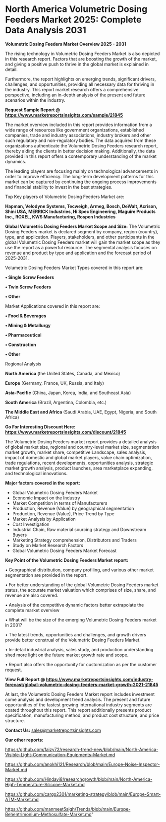# North America Volumetric Dosing Feeders Market 2025: Complete Data Analysis 2031

<Strong> Volumetric Dosing Feeders Market Overview 2025 - 2031</strong>

The rising technology in Volumetric Dosing Feeders Market is also depicted in this research report. Factors that are boosting the growth of the market, and giving a positive push to thrive in the global market is explained in detail.

Furthermore, the report highlights on emerging trends, significant drivers, challenges, and opportunities, providing all necessary data for thriving in the industry. This report market research offers a comprehensive perspective, including an in-depth analysis of the present and future scenarios within the industry.

<strong>Request Sample Report @ <a href=https://www.marketreportsinsights.com/sample/21845>https://www.marketreportsinsights.com/sample/21845</a></strong>

The market overview included in this report provides information from a wide range of resources like government organizations, established companies, trade and industry associations, industry brokers and other such regulatory and non-regulatory bodies. The data acquired from these organizations authenticate the Volumetric Dosing Feeders research report, thereby aiding the clients in better decision making. Additionally, the data provided in this report offers a contemporary understanding of the market dynamics.

The leading players are focusing mainly on technological advancements in order to improve efficiency. The long-term development patterns for this market can be captured by continuing the ongoing process improvements and financial stability to invest in the best strategies.

Top Key players of Volumetric Dosing Feeders Market are:

<strong>Hapman, Velodyne Systems, Tecweigh, Armeg, Bosch, DeWalt, Acrison, Shini USA, MERRICK Industries, Hi Spec Engineering, Maguire Products Inc., ROXEL, KWS Manufacturing, Rospen Industries</strong>

<strong><b>Global Volumetric Dosing Feeders Market Scope and Size:</b></strong>
The Volumetric Dosing Feeders market is declared segment by company, region (country), type, and application. Players, stakeholders, and other participants in the global Volumetric Dosing Feeders market will gain the market scope as they use the report as a powerful resource. The segmental analysis focuses on revenue and product by type and application and the forecast period of 2025-2031.

Volumetric Dosing Feeders Market Types covered in this report are:

<strong>• Single Screw Feeders

• Twin Screw Feeders

• Other</strong>

Market Applications covered in this report are:

<strong>• Food & Beverages

• Mining & Metallurgy

• Pharmaceutical

• Construction

• Other</strong> 

Regional Analysis

<strong>North America</strong> (the United States, Canada, and Mexico)

<strong>Europe</strong> (Germany, France, UK, Russia, and Italy)

<strong>Asia-Pacific</strong> (China, Japan, Korea, India, and Southeast Asia)

<strong>South America</strong> (Brazil, Argentina, Colombia, etc.)

<strong>The Middle East and Africa</strong> (Saudi Arabia, UAE, Egypt, Nigeria, and South Africa)

<strong>Go For Interesting Discount Here: <a href=https://www.marketreportsinsights.com/discount/21845>https://www.marketreportsinsights.com/discount/21845</a></strong>

The Volumetric Dosing Feeders market report provides a detailed analysis of global market size, regional and country-level market size, segmentation market growth, market share, competitive Landscape, sales analysis, impact of domestic and global market players, value chain optimization, trade regulations, recent developments, opportunities analysis, strategic market growth analysis, product launches, area marketplace expanding, and technological innovations.

<strong><b>Major factors covered in the report:</b></strong>
<ul>
  <li>Global Volumetric Dosing Feeders Market </li>
  <li>Economic Impact on the Industry</li>
  <li>Market Competition in terms of Manufacturers</li>
  <li>Production, Revenue (Value) by geographical segmentation</li>
  <li>Production, Revenue (Value), Price Trend by Type</li>
  <li>Market Analysis by Application</li>
  <li>Cost Investigation</li>
  <li>Industrial Chain, Raw material sourcing strategy and Downstream Buyers</li>
  <li>Marketing Strategy comprehension, Distributors and Traders</li>
  <li>Study on Market Research Factors</li>
  <li>Global Volumetric Dosing Feeders Market Forecast</li>
</ul>

<strong><b>Key Point of the Volumetric Dosing Feeders Market report:</b></strong>

• Geographical distribution, company profiling, and various other market segmentation are provided in the report.

• For better understanding of the global Volumetric Dosing Feeders market status, the accurate market valuation which comprises of size, share, and revenue are also covered.

• Analysis of the competitive dynamic factors better extrapolate the complete market overview

• What will be the size of the emerging Volumetric Dosing Feeders market in 2031?

• The latest trends, opportunities and challenges, and growth drivers provide better construal of the Volumetric Dosing Feeders Market.

• In-detail industrial analysis, sales study, and production understanding shed more light on the future market growth rate and scope.

• Report also offers the opportunity for customization as per the customer request.

<strong><b>View Full Report @ <a href=https://www.marketreportsinsights.com/industry-forecast/global-volumetric-dosing-feeders-market-growth-2021-21845>https://www.marketreportsinsights.com/industry-forecast/global-volumetric-dosing-feeders-market-growth-2021-21845</a></b></strong>


At last, the Volumetric Dosing Feeders Market report includes investment come analysis and development trend analysis. The present and future opportunities of the fastest growing international industry segments are coated throughout this report. This report additionally presents product specification, manufacturing method, and product cost structure, and price structure.

<strong>Contact Us:</strong>
sales@marketreportsinsights.com

<strong>Our other reports:</strong>

<a href=https://github.com/faizy72/research-trend-new/blob/main/North-America-Visible-Light-Communication-Equipments-Market.md>https://github.com/faizy72/research-trend-new/blob/main/North-America-Visible-Light-Communication-Equipments-Market.md</a>

<a href=https://github.com/anokhi121/Research/blob/main/Europe-Noise-Inspector-Market.md>https://github.com/anokhi121/Research/blob/main/Europe-Noise-Inspector-Market.md</a>

<a href=https://github.com/Hindavi8/researchgrowth/blob/main/North-America-High-Temperature-Silicone-Market.md>https://github.com/Hindavi8/researchgrowth/blob/main/North-America-High-Temperature-Silicone-Market.md</a>

<a href=https://github.com/cargo2301/marketing-strategy/blob/main/Europe-Smart-ATM-Market.md>https://github.com/cargo2301/marketing-strategy/blob/main/Europe-Smart-ATM-Market.md</a>

<a href=https://github.com/manmeet5sigh/Trends/blob/main/Europe-Behentrimonium-Methosulfate-Market.md>https://github.com/manmeet5sigh/Trends/blob/main/Europe-Behentrimonium-Methosulfate-Market.md</a>"
